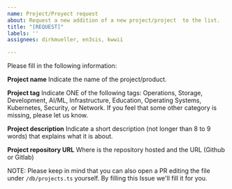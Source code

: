 ```yaml
---
name: Project/Proyect request
about: Request a new addition of a new project/project  to the list.
title: "[REQUEST]"
labels: ''
assignees: dirkmueller, en3sis, kwwii

---
```


Please fill in the following information:

**Project name**
Indicate the name of the project/product.

**Project tag**
Indicate ONE of the following tags: Operations, Storage, Development, AI/ML, Infrastructure, Education, Operating Systems, Kubernetes, Security, or Network.
If you feel that some other category is missing, please let us know.

**Project description**
Indicate a short description (not longer than 8 to 9 words) that explains  what it is about.


**Project repository URL**
Where is the repository hosted and the URL (Github or Gitlab)



NOTE: Please keep in mind that you can also open a PR editing the file under `/db/projects.ts` yourself.
By filling this Issue we'll fill it for you.
